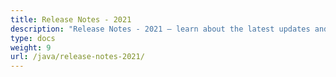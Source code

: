 ```yaml
---
title: Release Notes - 2021
description: "Release Notes - 2021 – learn about the latest updates and fixes."
type: docs
weight: 9
url: /java/release-notes-2021/
---
```



